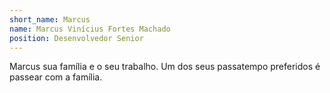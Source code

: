 ```yaml
---
short_name: Marcus
name: Marcus Vinícius Fortes Machado
position: Desenvolvedor Senior
---
```

Marcus sua família e o seu trabalho. Um dos seus passatempo preferidos é passear com a família.